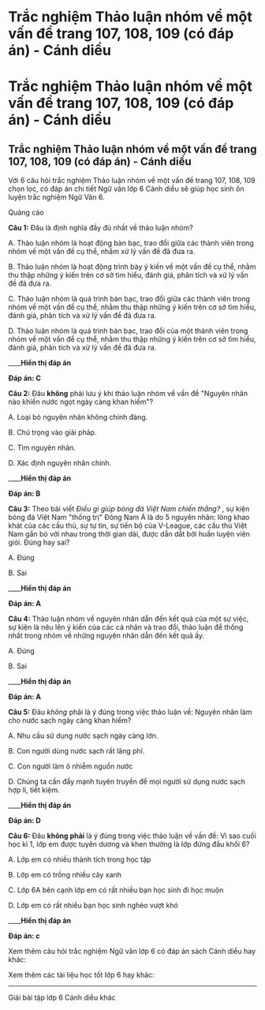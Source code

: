 # Trắc nghiệm Thảo luận nhóm về một vấn đề trang 107, 108, 109 (có đáp án) - Cánh diều

# Trắc nghiệm Thảo luận nhóm về một vấn đề trang 107, 108, 109 (có đáp án) - Cánh diều

## Trắc nghiệm Thảo luận nhóm về một vấn đề trang 107, 108, 109 (có đáp án) - Cánh diều

Với 6 câu hỏi trắc nghiệm Thảo luận nhóm về một vấn đề trang 107, 108, 109 chọn lọc, có đáp án chi tiết Ngữ văn lớp 6 Cánh diều sẽ giúp học sinh ôn luyện trắc nghiệm Ngữ Văn 6.

Quảng cáo

**Câu 1:** Đâu là định nghĩa đầy đủ nhất về thảo luận nhóm?

A. Thảo luận nhóm là hoạt động bàn bạc, trao đổi giữa các thành viên trong nhóm về một vấn đề cụ thể, nhằm xử lý vấn đề đã đưa ra.

B. Thảo luận nhóm là hoạt động trình bày ý kiến về một vấn đề cụ thể, nhằm thu thập những ý kiến trên cơ sở tìm hiểu, đánh giá, phân tích và xử lý vấn đề đã đưa ra.

C. Thảo luận nhóm là quá trình bàn bạc, trao đổi giữa các thành viên trong nhóm về một vấn đề cụ thể, nhằm thu thập những ý kiến trên cơ sở tìm hiểu, đánh giá, phân tích và xử lý vấn đề đã đưa ra.

D. Thảo luận nhóm là quá trình bàn bạc, trao đổi của một thành viên trong nhóm về một vấn đề cụ thể, nhằm thu thập những ý kiến trên cơ sở tìm hiểu, đánh giá, phân tích và xử lý vấn đề đã đưa ra.

____**Hiển thị đáp án**

**Đáp án: C**

**Câu 2:** Đâu **không** phải lưu ý khi thảo luận nhóm về vấn đề "Nguyên nhân nào khiến nước ngọt ngày càng khan hiếm"?

A. Loại bỏ nguyên nhân không chính đáng.

B. Chú trọng vào giải pháp.

C. Tìm nguyên nhân.

D. Xác định nguyên nhân chính.

____**Hiển thị đáp án**

**Đáp án: B**

**Câu 3:** Theo bài viết _Điều gì giúp bóng đá Việt Nam chiến thắng?_ , sự kiện bóng đá Việt Nam "thống trị" Đông Nam Á là do 5 nguyên nhân: lòng khao khát của các cầu thủ, sự tự tin, sự tiến bộ của V-League, các cầu thủ Việt Nam gắn bó với nhau trong thời gian dài, được dẫn dắt bởi huấn luyện viên giỏi. Đúng hay sai?

A. Đúng

B. Sai

____**Hiển thị đáp án**

**Đáp án: A**

**Câu 4:** Thảo luận nhóm về nguyên nhân dẫn đến kết quả của một sự việc, sự kiện là nêu lên ý kiến của các cá nhân và trao đổi, thảo luận để thống nhất trong nhóm về những nguyên nhân dẫn đến kết quả ấy.

A. Đúng

B. Sai

____**Hiển thị đáp án**

**Đáp án: A**

**Câu 5:** Đâu _không_ phải là ý đúng trong việc thảo luận về: Nguyên nhân làm cho nước sạch ngày càng khan hiếm?

A. Nhu cầu sử dụng nước sạch ngày càng lớn.

B. Con người dùng nước sạch rất lãng phí.

C. Con người làm ô nhiễm nguồn nước

D. Chúng ta cần đẩy mạnh tuyên truyền để mọi người sử dụng nước sạch hợp lí, tiết kiệm.

____**Hiển thị đáp án**

**Đáp án: D**

**Câu 6:** Đâu **không phải** là ý đúng trong việc thảo luận về vấn đề: Vì sao cuối học kì 1, lớp em được tuyên dương và khen thưởng là lớp đứng đầu khối 6?

A. Lớp em có nhiều thành tích trong học tập

B. Lớp em có trồng nhiều cây xanh

C. Lớp 6A bên cạnh lớp em có rất nhiều bạn học sinh đi học muộn

D. Lớp em có rất nhiều bạn học sinh nghèo vượt khó

____**Hiển thị đáp án**

**Đáp án: c**

Xem thêm câu hỏi trắc nghiệm Ngữ văn lớp 6 có đáp án sách Cánh diều hay khác:

Xem thêm các tài liệu học tốt lớp 6 hay khác:

* * *

Giải bài tập lớp 6 Cánh diều khác
